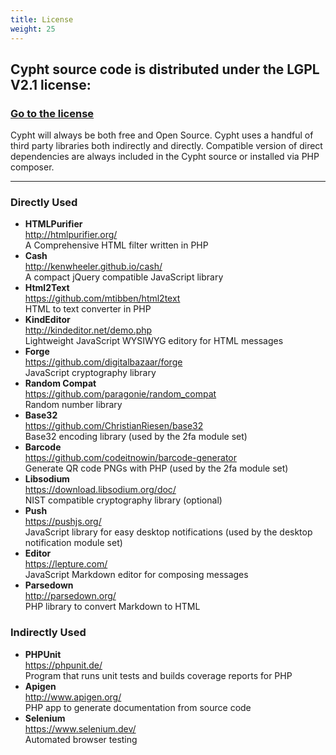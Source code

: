 ```yaml
---
title: License
weight: 25
---
```

<h2>Cypht source code is distributed under the LGPL V2.1 license:</h2>
<h3><a href="https://github.com/cypht-org/cypht/blob/masterLICENSE">Go to the license</a></h3>
<p> Cypht will always be both free and Open Source. Cypht uses a handful of third party libraries both indirectly
    and directly. Compatible version of direct dependencies are always included in the Cypht source or installed via
    PHP composer.
</p>
<hr>
<h3>Directly Used</h3>
<ul>
    <li><b>HTMLPurifier</b><br/><a href="http://htmlpurifier.org/">http://htmlpurifier.org/</a><br/>A Comprehensive
        HTML filter written in PHP
    </li>
    <li><b>Cash</b><br/><a href="http://kenwheeler.github.io/cash/">http://kenwheeler.github.io/cash/</a><br/>A
        compact jQuery compatible JavaScript library
    </li>
    <li><b>Html2Text</b><br/><a href="https://github.com/mtibben/html2text">https://github.com/mtibben/html2text</a><br/>HTML
        to text converter in PHP
    </li>
    <li><b>KindEditor</b><br/><a href="http://kindeditor.net/demo.php">http://kindeditor.net/demo.php</a><br/>Lightweight
        JavaScript WYSIWYG editory for HTML messages
    </li>
    <li><b>Forge</b><br/><a href="https://github.com/digitalbazaar/forge">https://github.com/digitalbazaar/forge</a><br/>JavaScript
        cryptography library
    </li>
    <li><b>Random Compat</b><br/><a href="https://github.com/paragonie/random_compat">https://github.com/paragonie/random_compat</a><br/>Random
        number library
    </li>
    <li><b>Base32</b><br/><a href="https://github.com/ChristianRiesen/base32">https://github.com/ChristianRiesen/base32</a><br/>Base32
        encoding library (used by the 2fa module set)
    </li>
    <li><b>Barcode</b><br/><a href="https://github.com/codeitnowin/barcode-generator">https://github.com/codeitnowin/barcode-generator</a><br/>Generate
        QR code PNGs with PHP (used by the 2fa module set)
    </li>
    <li><b>Libsodium</b><br/><a
            href="https://download.libsodium.org/doc/">https://download.libsodium.org/doc/</a><br/>NIST compatible
        cryptography library (optional)
    </li>
    <li><b>Push</b><br/><a href="https://pushjs.org/">https://pushjs.org/</a><br/>JavaScript library for easy
        desktop notifications (used by the desktop notification module set)
    </li>
    <li><b>Editor</b><br/><a href="https://lepture.com/">https://lepture.com/</a><br/>JavaScript Markdown editor for
        composing messages
    </li>
    <li><b>Parsedown</b><br/><a href="http://parsedown.org/">http://parsedown.org/</a><br/>PHP library to convert
        Markdown to HTML
    </li>
</ul>
<h3>Indirectly Used</h3>
<ul>
    <li><b>PHPUnit</b><br/><a href="https://phpunit.de/">https://phpunit.de/</a><br/>Program that runs unit tests
        and builds coverage reports for PHP
    </li>
    <li><b>Apigen</b><br/><a href="http://www.apigen.org/">http://www.apigen.org/</a><br/>PHP app to generate
        documentation from source code
    </li>
    <li><b>Selenium</b><br/><a href="https://www.selenium.dev/">https://www.selenium.dev/</a><br/>Automated
        browser testing
    </li>
</ul>
